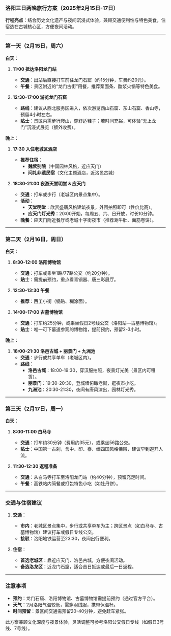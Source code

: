 ### 洛阳三日两晚旅行方案（2025年2月15日-17日）
**行程亮点**：结合历史文化遗产与夜间沉浸式体验，兼顾交通便利性与特色美食，住宿选在古城核心区，方便夜间活动。

---

### **第一天（2月15日，周六）**  
**白天**：  
1. **11:00 抵达洛阳龙门站**  
   - **交通**：出站后直接打车前往龙门石窟（约15分钟，车费约20元）。  
   - **午餐**：景区附近的“龙门古街”用餐，推荐浆面条、酸浆火锅等特色美食。  

2. **12:30-17:00 游览龙门石窟**  
   - **路线**：建议从西北服务区进入，依次游览西山石窟、东山石窟、香山寺，预留4小时左右。  
   - **贴士**：景区内需步行爬山，穿舒适鞋子；若时间充裕，可体验“无上龙门”沉浸式展览（额外收费）。  

**晚上**：  
1. **17:30 入住老城区酒店**  
   - **推荐住宿**：  
     - **魏紫别院**（中国园林风格，近应天门）  
     - **问礼非遗民宿**（文化主题酒店，近洛邑古城）  

2. **18:30-21:00 夜游天堂明堂 & 应天门**  
   - **交通**：打车或步行（老城区内景点集中）。  
   - **活动**：  
     - **天堂明堂**：欣赏盛唐风格建筑夜景，外围拍照即可（性价比高）。  
     - **应天门灯光秀**：20:00开始，每周五、六、日开放，时长10分钟。  
   - **晚餐**：应天门附近餐厅或老城十字街夜市（推荐涮牛肚、面筋卷饼）。  

---

### **第二天（2月16日，周日）**  
**白天**：  
1. **8:30-12:00 洛阳博物馆**  
   - **交通**：打车或乘坐1路/77路公交（约20分钟）。  
   - **贴士**：需提前预约，重点看青铜器、唐三彩展厅。  

2. **12:30-13:30 午餐**  
   - **推荐**：西工小街（锅贴、糊涂面）。  

3. **14:00-17:00 古墓博物馆**  
   - **交通**：打车约25分钟，或乘坐假日2号线公交（洛阳站—古墓博物馆）。  
   - **贴士**：唯一可下墓道参观的博物馆，提前预约，预留2-3小时。  

**晚上**：  
1. **18:00-21:30 洛邑古城 + 丽景门 + 九洲池**  
   - **交通**：步行或共享单车（老城区内）。  
   - **路线**：  
     - **洛邑古城**：18:00-19:30，穿汉服拍照，夜景灯光美（景区内可租赁）。  
     - **丽景门**：19:30-20:30，登城墙俯瞰老街，逛夜市小吃。  
     - **九洲池**：20:30-21:30，夜间有唐风演出，园林灯光秀。  

---

### **第三天（2月17日，周一）**  
**白天**：  
1. **8:00-11:00 白马寺**  
   - **交通**：打车约30分钟（费用约35元），或乘坐56路公交。  
   - **贴士**：中国第一古刹，含中、印、泰、缅四国风格佛殿，建议早到避开人流。  

2. **11:30-12:30 返程准备**  
   - **交通**：从白马寺打车至洛阳龙门站（约40分钟），预留充足时间。  
   - **午餐**：高铁站内简餐或打包特色小吃（如牡丹饼）。  

---

### **交通与住宿建议**  
1. **交通**：  
   - **市内**：老城区景点集中，步行或共享单车为主；跨区景点（如白马寺、古墓博物馆）建议打车或假日专线公交。  
   - **接驳**：洛阳地铁运营至23:30，夜间出行便利。  

2. **住宿**：  
   - **首选老城区**：靠近应天门、洛邑古城，方便夜间活动。  
   - **备选洛龙区**：近龙门石窟，适合首日抵达或最后一日返程。  

---

### **注意事项**  
- **预约**：龙门石窟、洛阳博物馆、古墓博物馆需提前预约（通过官方平台）。  
- **天气**：2月洛阳气温较低，需穿羽绒服，携带保温杯。  
- **时间预留**：景区间交通需预留20-40分钟，避免赶车紧张。  

此方案兼顾文化深度与夜景体验，灵活调整可参考洛阳公交假日专线（如假日3号线、7号线）。
